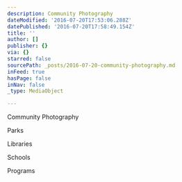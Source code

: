 ```yaml
---
description: Community Photography
dateModified: '2016-07-20T17:53:06.288Z'
datePublished: '2016-07-20T17:58:49.154Z'
title: ''
author: []
publisher: {}
via: {}
starred: false
sourcePath: _posts/2016-07-20-community-photography.md
inFeed: true
hasPage: false
inNav: false
_type: MediaObject

---
```

Community Photography

Parks

Libraries

Schools

Programs